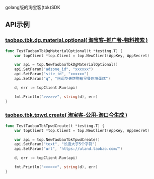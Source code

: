 golang版的淘宝客(tbk)SDK



## API示例

### [taobao.tbk.dg.material.optional( 淘宝客-推广者-物料搜索 )](https://open.taobao.com/api.htm?docId=35896&docType=2)

```go
func TestTaobaoTbkDgMaterialOptional(t *testing.T) {
	var topClient *top.Client = top.NewClient(AppKey, AppSecret)

	var api = top.NewTaobaoTbkDgMaterialOptional()
	api.SetParam("adzone_id", "xxxxxx")
	api.SetParam("site_id", "xxxxxx")
	api.SetParam("q", "格调华夫饼整箱早餐原味蛋糕")

	d, err := topClient.Run(api)

	fmt.Println(">>>>>>", string(d), err)
}
```



###  [taobao.tbk.tpwd.create( 淘宝客-公用-淘口令生成 )](https://open.taobao.com/api.htm?docId=31127&docType=2)

```go
func TestTaobaoTbkTpwdCreate(t *testing.T) {
	var topClient *top.Client = top.NewClient(AppKey, AppSecret)

	var api = top.NewTaobaoTbkTpwdCreate()
	api.SetParam("text", "长度大于5个字符")
	api.SetParam("url", "https://uland.taobao.com/")

	d, err := topClient.Run(api)

	fmt.Println(">>>>>>", string(d), err)
}
```